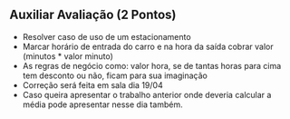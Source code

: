 ## Auxiliar Avaliação (2 Pontos)

- Resolver caso de uso de um estacionamento
- Marcar horário de entrada do carro e na hora da saída cobrar valor (minutos * valor minuto)
- As regras de negócio como: valor hora, se de tantas horas para cima tem desconto ou não, ficam para sua imaginação
- Correção será feita em sala dia 19/04
- Caso queira apresentar o trabalho anterior onde deveria calcular a média pode apresentar nesse dia também.
